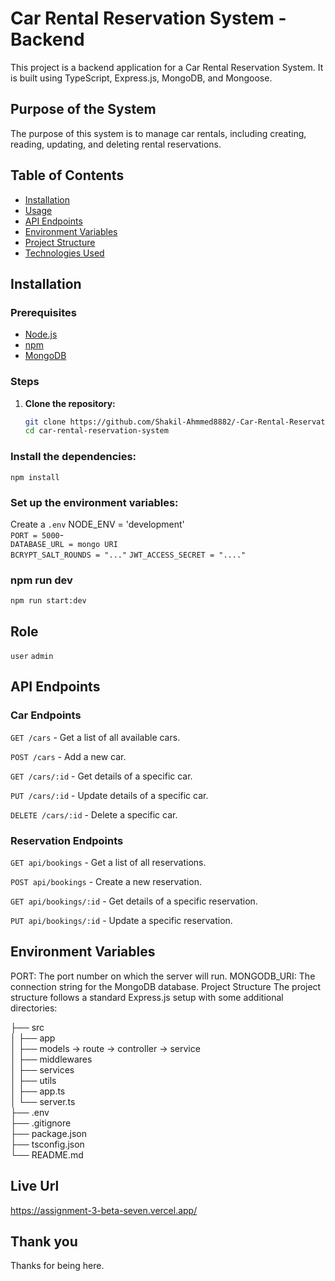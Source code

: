 

# Car Rental Reservation System - Backend

This project is a backend application for a Car Rental Reservation System. It is built using TypeScript, Express.js, MongoDB, and Mongoose.

## Purpose of the System

The purpose of this system is to manage car rentals, including creating, reading, updating, and deleting rental reservations.

## Table of Contents

- [Installation](#installation)
- [Usage](#usage)
- [API Endpoints](#api-endpoints)
- [Environment Variables](#environment-variables)
- [Project Structure](#project-structure)
- [Technologies Used](#technologies-used)



## Installation

### Prerequisites

- [Node.js](https://nodejs.org/en/)
- [npm](https://www.npmjs.com/)
- [MongoDB](https://www.mongodb.com/)

### Steps

1. **Clone the repository:**

   ```bash
   git clone https://github.com/Shakil-Ahmmed8882/-Car-Rental-Reservation-System-Backend.git
   cd car-rental-reservation-system

### Install the dependencies:

`npm install`

### Set up the environment variables:

Create a `.env`
NODE_ENV = 'development'             
`PORT = 5000`-                 
`DATABASE_URL = mongo URI`    
`BCRYPT_SALT_ROUNDS = "..."`
`JWT_ACCESS_SECRET = "...."`



### npm run dev
`npm run start:dev`

## Role
`user`
`admin`

## API Endpoints
### Car Endpoints
`GET /cars` - Get a list of all available cars.  

`POST /cars` - Add a new car.   

`GET /cars/:id` - Get details of a specific car.  


`PUT /cars/:id` - Update details of a specific car.  

`DELETE /cars/:id` - Delete a specific car.    

### Reservation Endpoints
`GET api/bookings` - Get a list of all reservations.  

`POST api/bookings` - Create a new reservation.   

`GET api/bookings/:id` - Get details of a specific reservation.   

`PUT api/bookings/:id` - Update a specific reservation.  

## Environment Variables
PORT: The port number on which the server will run.
MONGODB_URI: The connection string for the MongoDB database.
Project Structure
The project structure follows a standard Express.js setup with some additional directories:


├── src   
│   ├── app  
│   ├── models ->  route ->  controller -> service  
│   ├── middlewares  
│   ├── services  
│   ├── utils  
│   ├── app.ts  
│   └── server.ts  
├── .env  
├── .gitignore  
├── package.json  
├── tsconfig.json   
└── README.md  

## Live Url 
https://assignment-3-beta-seven.vercel.app/

## Thank you
Thanks for being here. 
